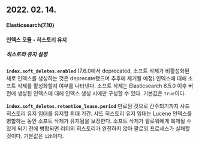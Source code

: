 ## 2022. 02. 14.

#### Elasticsearch(7.10)

#### 인덱스 모듈 - 히스토리 유지

##### 히스토리 유지 설정

**`index.soft_deletes.enabled`**
	(7.6.0에서 deprecated, 소프트 삭제가 비활성화된 채로 인덱스를 생성하는 것은 deprecate됐으며 추후에 제거될 예정) 인덱스에 대해 소프트 삭제를 활성화할지 여부를 나타낸다. 소프트 삭제는 Elasticsearch 6.5.0 이후 버전에 생성된 인덱스에 대해 인덱스 생성 시에만 구성할 수 있다. 기본값은 `true`이다.

**`index.soft_deletes.retention_lease.period`**
	만료된 것으로 간주되기까지 샤드 히스토리 유지 임대를 유지할 최대 기간. 샤드 히스토리 유지 임대는 Lucene 인덱스를 병합하는 동안 소프트 삭제가 유지됨을 보장한다. 소프트 삭제가 팔로워에게 복제될 수 있게 되기 전에 병합되면 리더의 히스토리가 완전하지 않아 팔로잉 프로세스가 실패할 것이다. 기본값은 `12h`이다.